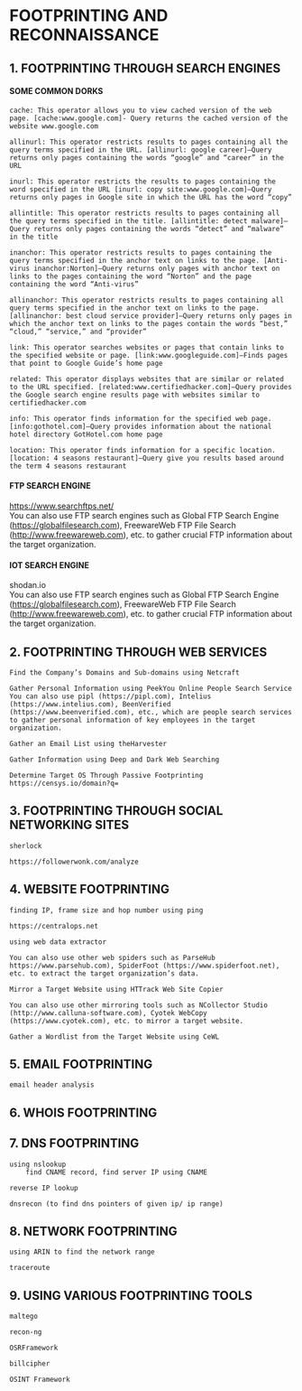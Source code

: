 # FOOTPRINTING AND RECONNAISSANCE


## 1. FOOTPRINTING THROUGH SEARCH ENGINES
#### SOME COMMON DORKS

    cache: This operator allows you to view cached version of the web page. [cache:www.google.com]- Query returns the cached version of the website www.google.com

    allinurl: This operator restricts results to pages containing all the query terms specified in the URL. [allinurl: google career]—Query returns only pages containing the words “google” and “career” in the URL

    inurl: This operator restricts the results to pages containing the word specified in the URL [inurl: copy site:www.google.com]—Query returns only pages in Google site in which the URL has the word “copy”

    allintitle: This operator restricts results to pages containing all the query terms specified in the title. [allintitle: detect malware]—Query returns only pages containing the words “detect” and “malware” in the title

    inanchor: This operator restricts results to pages containing the query terms specified in the anchor text on links to the page. [Anti-virus inanchor:Norton]—Query returns only pages with anchor text on links to the pages containing the word “Norton” and the page containing the word “Anti-virus”

    allinanchor: This operator restricts results to pages containing all query terms specified in the anchor text on links to the page. [allinanchor: best cloud service provider]—Query returns only pages in which the anchor text on links to the pages contain the words “best,” “cloud,” “service,” and “provider”

    link: This operator searches websites or pages that contain links to the specified website or page. [link:www.googleguide.com]—Finds pages that point to Google Guide’s home page

    related: This operator displays websites that are similar or related to the URL specified. [related:www.certifiedhacker.com]—Query provides the Google search engine results page with websites similar to certifiedhacker.com

    info: This operator finds information for the specified web page. [info:gothotel.com]—Query provides information about the national hotel directory GotHotel.com home page

    location: This operator finds information for a specific location. [location: 4 seasons restaurant]—Query give you results based around the term 4 seasons restaurant

#### FTP SEARCH ENGINE
https://www.searchftps.net/ <br>
You can also use FTP search engines such as Global FTP Search Engine (https://globalfilesearch.com), FreewareWeb FTP File Search (http://www.freewareweb.com), etc. to gather crucial FTP information about the target organization.

#### IOT SEARCH ENGINE
shodan.io <br>
You can also use FTP search engines such as Global FTP Search Engine (https://globalfilesearch.com), FreewareWeb FTP File Search (http://www.freewareweb.com), etc. to gather crucial FTP information about the target organization.
## 2. FOOTPRINTING THROUGH WEB SERVICES
    Find the Company’s Domains and Sub-domains using Netcraft
    
    Gather Personal Information using PeekYou Online People Search Service
    You can also use pipl (https://pipl.com), Intelius (https://www.intelius.com), BeenVerified (https://www.beenverified.com), etc., which are people search services to gather personal information of key employees in the target organization.
    
    Gather an Email List using theHarvester
    
    Gather Information using Deep and Dark Web Searching
    
    Determine Target OS Through Passive Footprinting
    https://censys.io/domain?q=

## 3. FOOTPRINTING  THROUGH SOCIAL NETWORKING SITES
    sherlock

    https://followerwonk.com/analyze



## 4. WEBSITE FOOTPRINTING
    finding IP, frame size and hop number using ping

    https://centralops.net

    using web data extractor

    You can also use other web spiders such as ParseHub  https://www.parsehub.com), SpiderFoot (https://www.spiderfoot.net), etc. to extract the target organization’s data.

    Mirror a Target Website using HTTrack Web Site Copier

    You can also use other mirroring tools such as NCollector Studio (http://www.calluna-software.com), Cyotek WebCopy (https://www.cyotek.com), etc. to mirror a target website.

    Gather a Wordlist from the Target Website using CeWL 

## 5. EMAIL FOOTPRINTING

    email header analysis

## 6. WHOIS FOOTPRINTING

## 7. DNS FOOTPRINTING
    using nslookup
        find CNAME record, find server IP using CNAME

    reverse IP lookup

    dnsrecon (to find dns pointers of given ip/ ip range)
## 8. NETWORK FOOTPRINTING
    using ARIN to find the network range

    traceroute

## 9. USING VARIOUS FOOTPRINTING TOOLS
    maltego

    recon-ng

    OSRFramework

    billcipher

    OSINT Framework
